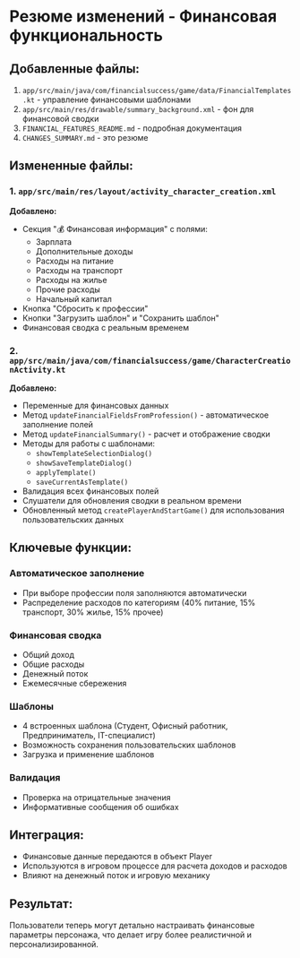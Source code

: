 # Резюме изменений - Финансовая функциональность

## Добавленные файлы:
1. `app/src/main/java/com/financialsuccess/game/data/FinancialTemplates.kt` - управление финансовыми шаблонами
2. `app/src/main/res/drawable/summary_background.xml` - фон для финансовой сводки
3. `FINANCIAL_FEATURES_README.md` - подробная документация
4. `CHANGES_SUMMARY.md` - это резюме

## Измененные файлы:

### 1. `app/src/main/res/layout/activity_character_creation.xml`
**Добавлено:**
- Секция "💰 Финансовая информация" с полями:
  - Зарплата
  - Дополнительные доходы
  - Расходы на питание
  - Расходы на транспорт
  - Расходы на жилье
  - Прочие расходы
  - Начальный капитал
- Кнопка "Сбросить к профессии"
- Кнопки "Загрузить шаблон" и "Сохранить шаблон"
- Финансовая сводка с реальным временем

### 2. `app/src/main/java/com/financialsuccess/game/CharacterCreationActivity.kt`
**Добавлено:**
- Переменные для финансовых данных
- Метод `updateFinancialFieldsFromProfession()` - автоматическое заполнение полей
- Метод `updateFinancialSummary()` - расчет и отображение сводки
- Методы для работы с шаблонами:
  - `showTemplateSelectionDialog()`
  - `showSaveTemplateDialog()`
  - `applyTemplate()`
  - `saveCurrentAsTemplate()`
- Валидация всех финансовых полей
- Слушатели для обновления сводки в реальном времени
- Обновленный метод `createPlayerAndStartGame()` для использования пользовательских данных

## Ключевые функции:

### Автоматическое заполнение
- При выборе профессии поля заполняются автоматически
- Распределение расходов по категориям (40% питание, 15% транспорт, 30% жилье, 15% прочее)

### Финансовая сводка
- Общий доход
- Общие расходы
- Денежный поток
- Ежемесячные сбережения

### Шаблоны
- 4 встроенных шаблона (Студент, Офисный работник, Предприниматель, IT-специалист)
- Возможность сохранения пользовательских шаблонов
- Загрузка и применение шаблонов

### Валидация
- Проверка на отрицательные значения
- Информативные сообщения об ошибках

## Интеграция:
- Финансовые данные передаются в объект Player
- Используются в игровом процессе для расчета доходов и расходов
- Влияют на денежный поток и игровую механику

## Результат:
Пользователи теперь могут детально настраивать финансовые параметры персонажа, что делает игру более реалистичной и персонализированной.